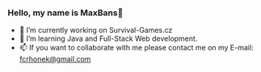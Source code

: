 ### Hello, my name is MaxBans👋

- 🔭 I’m currently working on Survival-Games.cz
- 🌱 I’m learning Java and Full-Stack Web development.
- 📫 If you want to collaborate with me please contact me on my E-mail: fcrhonek@gmail.com
